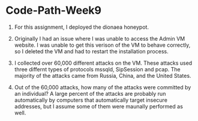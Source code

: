 # Code-Path-Week9

1) For this assignment, I deployed the dionaea honeypot.

2) Originally I had an issue where I was unable to access the Admin VM website. I was unable to get this verison of the VM to behave correctly, so I deleted the VM and had to restart the installation process.

3) I collected over 60,000 different attacks on the VM. These attacks used three differnt types of protocols mssqld, SipSession and pcap. The majority of the attacks came from Russia, China, and the United States.

4) Out of the 60,000 attacks, how many of the attacks were committed by an individual? A large percent of the attacks are probably run automatically by computers that automatically target insecure addresses, but I assume some of them were maunally performed as well.
